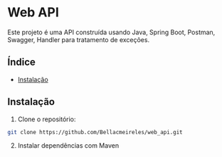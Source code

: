 # Web API

Este projeto é uma API construída usando Java, Spring Boot, Postman, Swagger, Handler para tratamento de exceções.

## Índice

- [Instalação](#instalação)

## Instalação

1. Clone o repositório:

```bash
git clone https://github.com/Bellacmeireles/web_api.git
```
2. Instalar dependências com Maven


